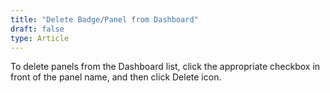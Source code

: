 ```yaml
---
title: "Delete Badge/Panel from Dashboard"
draft: false
type: Article
---
```


To delete panels from the Dashboard list, click the appropriate checkbox in front of the panel name, and then click Delete icon.
